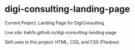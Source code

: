 # digi-consulting-landing-page

Current Project: Landing Page for DigiConsulting

Live site: beb1n.github.io/digi-consulting-landing-page 

Skill uses in this project: HTML, CSS, and CSS (Flexbox)